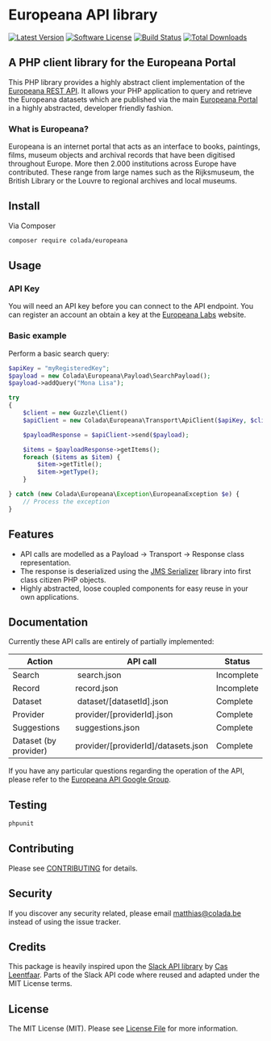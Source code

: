 # Europeana API library

[![Latest Version](https://img.shields.io/github/release/netsensei/europeana.svg?style=flat-square)](https://github.com/netsensei/europeana/releases)
[![Software License](https://img.shields.io/badge/license-MIT-brightgreen.svg?style=flat-square)](LICENSE.md)
[![Build Status](https://img.shields.io/travis/netsensei/europeana/master.svg?style=flat-square)](https://travis-ci.org/netsensei/europeana)
[![Total Downloads](https://img.shields.io/packagist/dt/colada/europeana.svg?style=flat-square)](https://packagist.org/packages/colada/europeana)

## A PHP client library for the Europeana Portal

This PHP library provides a highly abstract client implementation of the [Europeana REST API](http://labs.europeana.eu/api/). It allows your PHP application to query and retrieve the Europeana datasets which are published via the main [Europeana Portal](http://www.europeana.eu/) in a highly abstracted, developer friendly fashion.

### What is Europeana?

Europeana is an internet portal that acts as an interface to books, paintings, films, museum objects and archival records that have been digitised throughout Europe. More then 2.000 institutions across Europe have contributed. These range from large names such as the Rijksmuseum, the British Library or the Louvre to regional archives and local museums.

## Install

Via Composer

``` bash
composer require colada/europeana
```

## Usage

### API Key

You will need an API key before you can connect to the API endpoint. You can register an account an obtain a key at the [Europeana Labs](http://labs.europeana.eu/api/registration/) website.

### Basic example

Perform a basic search query:

```php
$apiKey = "myRegisteredKey";
$payload = new Colada\Europeana\Payload\SearchPayload();
$payload->addQuery("Mona Lisa");

try
{
    $client = new Guzzle\Client()
    $apiClient = new Colada\Europeana\Transport\ApiClient($apiKey, $client);

    $payloadResponse = $apiClient->send($payload);

    $items = $payloadResponse->getItems();
    foreach ($items as $item) {
        $item->getTitle();
        $item->getType();
    }

} catch (new Colada\Europeana\Exception\EuropeanaException $e) {
    // Process the exception
}
```

## Features

- API calls are modelled as a Payload -> Transport -> Response class representation.
- The response is deserialized using the [JMS Serializer](http://jmsyst.com/libs/serializer) library into first class citizen PHP objects.
- Highly abstracted, loose coupled components for easy reuse in your own applications.

## Documentation

Currently these API calls are entirely of partially implemented:

Action                | API call                            | Status
--------------------- | ----------------------------------- | --------
Search                | search.json | Incomplete            |
Record                | record.json | Incomplete            |
Dataset               | dataset/[datasetId].json            | Complete
Provider              | provider/[providerId].json          | Complete
Suggestions           | suggestions.json                    | Complete
Dataset (by provider) | provider/[providerId]/datasets.json | Complete

If you have any particular questions regarding the operation of the API, please
refer to the [Europeana API Google Group](https://groups.google.com/forum/#!forum/europeanaapi).

## Testing

``` bash
phpunit
```

## Contributing

Please see [CONTRIBUTING](CONTRIBUTING.md) for details.

## Security

If you discover any security related, please email matthias@colada.be instead of using the issue tracker.

## Credits

This package is heavily inspired upon the [Slack API library](https://github.com/cleentfaar/slack) by [Cas Leentfaar](https://github.com/cleentfaar). Parts of the Slack API code where reused and adapted under the MIT License terms.

## License

The MIT License (MIT). Please see [License File](LICENSE.md) for more information.
